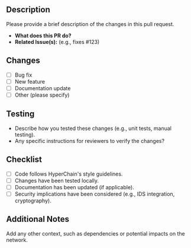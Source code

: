 ## Description

Please provide a brief description of the changes in this pull request.

- **What does this PR do?**
- **Related Issue(s):** (e.g., fixes #123)

## Changes

- [ ] Bug fix
- [ ] New feature
- [ ] Documentation update
- [ ] Other (please specify)

## Testing

- Describe how you tested these changes (e.g., unit tests, manual testing).
- Any specific instructions for reviewers to verify the changes?

## Checklist

- [ ] Code follows HyperChain's style guidelines.
- [ ] Changes have been tested locally.
- [ ] Documentation has been updated (if applicable).
- [ ] Security implications have been considered (e.g., IDS integration, cryptography).

## Additional Notes

Add any other context, such as dependencies or potential impacts on the network.
